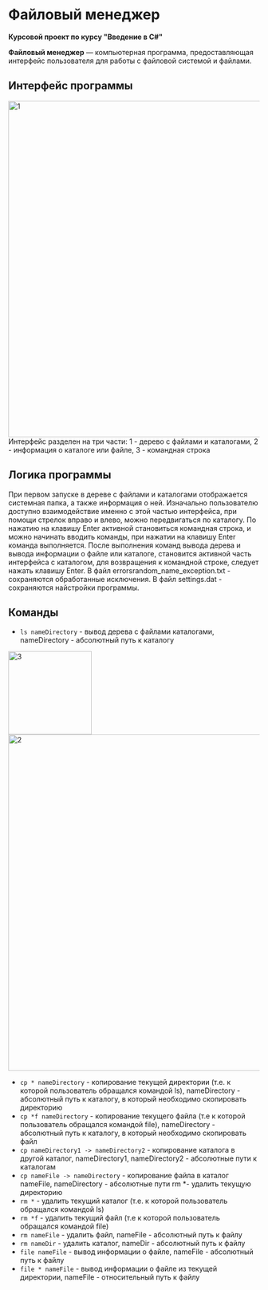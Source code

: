 # Файловый менеджер
**Курсовой проект по курсу "Введение в C#"**

**Файловый менеджер** — компьютерная программа, предоставляющая интерфейс пользователя для работы с файловой системой и файлами.

## Интерфейс программы
<img width="674" alt="1" src="https://user-images.githubusercontent.com/71972927/144083973-0eded31a-7fc0-4df0-961b-ea022720ef6a.png">
Интерфейс разделен на три части: 1 - дерево с файлами и каталогами, 2 - информация о каталоге или файле, 3 - командная строка

## Логика программы
При первом запуске в дереве с файлами и каталогами отображается системная папка, а также информация о ней. Изначально пользователю доступно взаимодействие именно с этой частью интерфейса, при помощи стрелок вправо и влево, можно передвигаться по каталогу. По нажатию на клавишу Enter активной становиться командная строка, и можно начинать вводить команды, при нажатии на клавишу Enter команда выполняется. После выполнения команд вывода дерева и вывода информации о файле или каталоге, становится активной часть интерфейса с каталогом, для возвращения к командной строке, следует нажать клавишу Enter. В файл errorsrandom_name_exception.txt - сохраняются обработанные исключения. В файл settings.dat - сохраняются найстройки программы.

## Команды

 - `ls nameDirectory` - вывод дерева с файлами каталогами, nameDirectory - абсолютный путь к каталогу
<img width="167" alt="3" src="https://user-images.githubusercontent.com/71972927/144089939-9d2388ed-6c28-4edd-bbe4-94d4510204ec.png">
<img width="674" alt="2" src="https://user-images.githubusercontent.com/71972927/144089943-553972d2-82f1-4cee-af97-c7d8f93f7bec.png">

 - `cp * nameDirectory` - копирование текущей директории (т.е. к которой пользователь обращался командой ls), nameDirectory - абсолютный путь к каталогу, в который необходимо скопировать директорию
 - `cp *f nameDirectory` - копирование текущего файла (т.е  к которой пользователь обращался командой file), nameDirectory - абсолютный путь к каталогу, в который необходимо скопировать файл
 - `cp nameDirectory1 -> nameDirectory2` - копирование каталога в другой каталог, nameDirectory1, nameDirectory2 - абсолютные пути к каталогам
 - `cp nameFile -> nameDirectory` - копирование файла в каталог nameFile, nameDirectory - абсолютные пути rm *- удалить текущую директорию
 - `rm *` - удалить текущий каталог (т.е. к которой пользователь обращался командой ls)
 - `rm *f` - удалить текущий файл (т.е  к которой пользователь обращался командой file)
 - `rm nameFile` - удалить файл, nameFile - абсолютный путь к файлу
 - `rm nameDir` - удалить каталог, nameDir - абсолютный путь к файлу
 - `file nameFile` - вывод информации о файле, nameFile - абсолютный путь к файлу
 - `file * nameFile` - вывод информации о файле из текущей директории, nameFile - относительный путь к файлу

